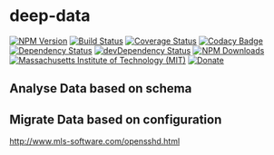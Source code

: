 # deep-data


[![NPM Version](http://img.shields.io/npm/v/deep-data.svg)](https://www.npmjs.org/package/deep-data)
[![Build Status](https://travis-ci.org/s-a/deep-data.svg)](https://travis-ci.org/s-a/deep-data)
[![Coverage Status](https://coveralls.io/repos/github/s-a/deep-data/badge.svg?branch=master)](https://coveralls.io/github/s-a/deep-data?branch=master)
[![Codacy Badge](https://api.codacy.com/project/badge/grade/b90f442f62ae44a4b95a07cbdd69fb85)](https://www.codacy.com/app/stephanahlf/deep-data)
[![Dependency Status](https://david-dm.org/s-a/deep-data.svg)](https://david-dm.org/s-a/deep-data)
[![devDependency Status](https://david-dm.org/s-a/deep-data/dev-status.svg)](https://david-dm.org/s-a/deep-data#info=devDependencies)
[![NPM Downloads](https://img.shields.io/npm/dm/deep-data.svg)](https://www.npmjs.org/package/deep-data)
[![Massachusetts Institute of Technology (MIT)](https://s-a.github.io/license/img/mit.svg)](/LICENSE.md#mit)
[![Donate](http://s-a.github.io/donate/donate.svg)](http://s-a.github.io/donate/)


## Analyse Data based on schema

## Migrate Data based on configuration



http://www.mls-software.com/opensshd.html